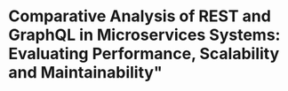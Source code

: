 # Comparative Analysis of REST and GraphQL in Microservices Systems: Evaluating Performance, Scalability and Maintainability"